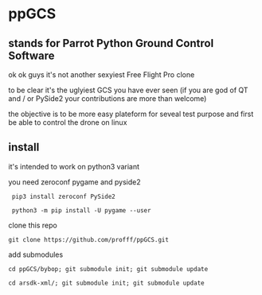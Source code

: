 # ppGCS

stands for Parrot Python Ground Control Software
-

ok ok guys it's not another sexyiest Free Flight Pro clone

to be clear it's the uglyiest GCS you have ever seen (if you are god of QT and / or PySide2 your contributions are more than welcome)

the objective is to be more easy plateform for seveal test purpose 
and first be able to control the drone on linux 

install 
-
it's intended to work on python3 variant 

you need zeroconf pygame and pyside2

  ``` pip3 install zeroconf PySide2```
  
  ``` python3 -m pip install -U pygame --user```

clone this repo 
  
  ``` git clone https://github.com/profff/ppGCS.git ```

add submodules
  
  ```cd ppGCS/bybop; git submodule init; git submodule update```
  
  ```cd arsdk-xml/; git submodule init; git submodule update```
  

